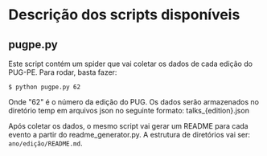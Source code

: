 # Descrição dos scripts disponíveis

## pugpe.py

Este script contém um spider que vai coletar os dados de cada edição do PUG-PE. Para rodar, basta fazer:

    $ python pugpe.py 62

Onde "62" é o número da edição do PUG. Os dados serão armazenados no diretório temp em arquivos json no seguinte formato: talks_{edition}.json

Após coletar os dados, o mesmo script vai gerar um README para cada evento a partir do readme_generator.py.
A estrutura de diretórios vai ser: `ano/edição/README.md`.